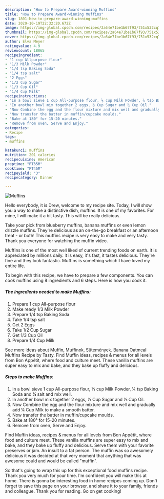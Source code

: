```yaml
---
description: "How to Prepare Award-winning Muffins"
title: "How to Prepare Award-winning Muffins"
slug: 1801-how-to-prepare-award-winning-muffins
date: 2020-10-19T22:32:20.672Z
image: https://img-global.cpcdn.com/recipes/2a64e71be1b67f93/751x532cq70/muffins-recipe-main-photo.jpg
thumbnail: https://img-global.cpcdn.com/recipes/2a64e71be1b67f93/751x532cq70/muffins-recipe-main-photo.jpg
cover: https://img-global.cpcdn.com/recipes/2a64e71be1b67f93/751x532cq70/muffins-recipe-main-photo.jpg
author: Elva Meyer
ratingvalue: 4.9
reviewcount: 18065
recipeingredient:
- "1 cup Allpurpose flour"
- "1/3 Milk Powder"
- "1/4 tsp Baking Soda"
- "1/4 tsp salt"
- "2 Eggs"
- "1/2 Cup Sugar"
- "1/3 Cup Oil"
- "1/4 Cup Milk"
recipeinstructions:
- "In a bowl sieve 1 cup All-purpose flour, ⅓ cup Milk Powder, ¼ tsp Baking Soda and ¼ salt and mix well."
- "In another bowl mix together 2 eggs, ½ Cup Sugar and ⅓ Cup Oil."
- "Now Combine the egg and the flour mixture and mix well and gradually add ¼ Cup Milk to make a smooth batter."
- "Now transfer the batter in muffin/cupcake moulds."
- "Bake at 180° for 15-20 minutes."
- "Remove from oven, Serve and Enjoy."
categories:
- Recipe
tags:
- muffins

katakunci: muffins 
nutrition: 201 calories
recipecuisine: American
preptime: "PT35M"
cooktime: "PT45M"
recipeyield: "3"
recipecategory: Dinner

---
```



![Muffins](https://img-global.cpcdn.com/recipes/2a64e71be1b67f93/751x532cq70/muffins-recipe-main-photo.jpg)

Hello everybody, it is Drew, welcome to my recipe site. Today, I will show you a way to make a distinctive dish, muffins. It is one of my favorites. For mine, I will make it a bit tasty. This will be really delicious.

Take your pick from blueberry muffins, banana muffins or even lemon drizzle muffins. They&#39;re delicious as an on-the-go breakfast or an afternoon treat - or both! This muffins recipe is very easy to make and very tasty. Thank you everyone for watching the muffin video.

Muffins is one of the most well liked of current trending foods on earth. It is appreciated by millions daily. It is easy, it's fast, it tastes delicious. They're fine and they look fantastic. Muffins is something which I have loved my entire life.


To begin with this recipe, we have to prepare a few components. You can cook muffins using 8 ingredients and 6 steps. Here is how you cook it.

<!--inarticleads1-->

##### The ingredients needed to make Muffins:

1. Prepare 1 cup All-purpose flour
1. Make ready 1/3 Milk Powder
1. Prepare 1/4 tsp Baking Soda
1. Take 1/4 tsp salt
1. Get 2 Eggs
1. Take 1/2 Cup Sugar
1. Get 1/3 Cup Oil
1. Prepare 1/4 Cup Milk


See more ideas about Muffin, Muffinok, Sütemények. Banana Oatmeal Muffins Recipe by Tasty. Find Muffin ideas, recipes &amp; menus for all levels from Bon Appétit, where food and culture meet. These vanilla muffins are super easy to mix and bake, and they bake up fluffy and delicious. 

<!--inarticleads2-->

##### Steps to make Muffins:

1. In a bowl sieve 1 cup All-purpose flour, ⅓ cup Milk Powder, ¼ tsp Baking Soda and ¼ salt and mix well.
1. In another bowl mix together 2 eggs, ½ Cup Sugar and ⅓ Cup Oil.
1. Now Combine the egg and the flour mixture and mix well and gradually add ¼ Cup Milk to make a smooth batter.
1. Now transfer the batter in muffin/cupcake moulds.
1. Bake at 180° for 15-20 minutes.
1. Remove from oven, Serve and Enjoy.


Find Muffin ideas, recipes &amp; menus for all levels from Bon Appétit, where food and culture meet. These vanilla muffins are super easy to mix and bake, and they bake up fluffy and delicious. Serve them with your favorite preserves or jam. An insult to a fat person. The muffin was so awesomely delicious it was decided at that very moment that anything that was awesome could and would be called &#34;muffin&#34;. 

So that's going to wrap this up for this exceptional food muffins recipe. Thank you very much for your time. I'm confident you will make this at home. There is gonna be interesting food in home recipes coming up. Don't forget to save this page on your browser, and share it to your family, friends and colleague. Thank you for reading. Go on get cooking!
